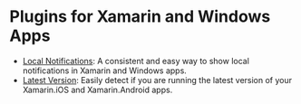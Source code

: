 Plugins for Xamarin and Windows Apps
===============

* [Local Notifications](https://github.com/edsnider/LocalNotificationsPlugin):  A consistent and easy way to show local notifications in Xamarin and Windows apps.
* [Latest Version](https://github.com/edsnider/LatestVersionPlugin):  Easily detect if you are running the latest version of your Xamarin.iOS and Xamarin.Android apps.
